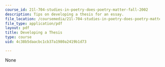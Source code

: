 ```yaml
---
course_id: 21l-704-studies-in-poetry-does-poetry-matter-fall-2002
description: Tips on developing a thesis for an essay.
file_location: /coursemedia/21l-704-studies-in-poetry-does-poetry-matter-fall-2002/4c38b5daacbc1cb37a1980a2419b1d73_21L_704thesis.pdf
file_type: application/pdf
layout: pdf
title: Developing a Thesis
type: course
uid: 4c38b5daacbc1cb37a1980a2419b1d73

---
```

None